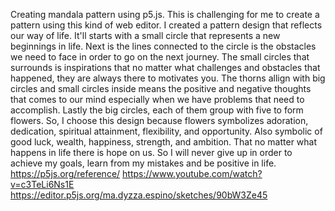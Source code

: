 Creating mandala pattern using p5.js.
This is challenging for me to create a pattern using this kind of web editor. I created a pattern design that reflects our way of life. It'll starts with a small circle that represents a new beginnings in life. Next is the lines connected to the circle is the    obstacles we need to face in order to go on the next journey. The small circles that surrounds is inspirations that no matter what challenges and obstacles that happened, they are always there to motivates you. The thorns allign with big circles and small circles inside means the positive and negative thoughts that comes to our mind especially when we have problems that need to accomplish. Lastly the big circles, each of them group with five to form flowers. So, I choose this design because flowers symbolizes adoration, dedication, spiritual attainment, flexibility, and opportunity. Also symbolic of good luck, wealth, happiness, strength, and ambition.
 That no matter what happens in life there is hope on us. So I will never give up in order to achieve my goals, learn from my mistakes and be positive in life.
https://p5js.org/reference/
https://www.youtube.com/watch?v=c3TeLi6Ns1E
https://editor.p5js.org/ma.dyzza.espino/sketches/90bW3Ze45
